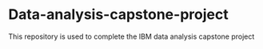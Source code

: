 # Data-analysis-capstone-project
This repository is used to complete the IBM data analysis capstone project

